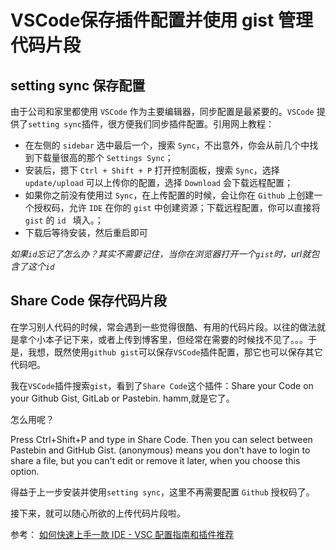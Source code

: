 # VSCode保存插件配置并使用 gist 管理代码片段

## setting sync 保存配置
由于公司和家里都使用 `VSCode` 作为主要编辑器，同步配置是最紧要的。`VSCode` 提供了`setting sync`插件，很方便我们同步插件配置。引用网上教程：

* 在左侧的 `sidebar` 选中最后一个，搜索 `Sync`，不出意外，你会从前几个中找到下载量很高的那个 `Settings Sync`；
* 安装后，摁下 `Ctrl + Shift + P` 打开控制面板，搜索 `Sync`，选择 `update/upload` 可以上传你的配置，选择 `Download` 会下载远程配置；
* 如果你之前没有使用过 `Sync`，在上传配置的时候，会让你在 `Github` 上创建一个授权码，允许 `IDE` 在你的 `gist` 中创建资源；下载远程配置，你可以直接将 `gist` 的 `id ` 填入。；
* 下载后等待安装，然后重启即可

*如果`id`忘记了怎么办？其实不需要记住，当你在浏览器打开一个`gist`时，url就包含了这个`id`*


## Share Code 保存代码片段
在学习别人代码的时候，常会遇到一些觉得很酷、有用的代码片段。以往的做法就是拿个小本子记下来，或者上传到博客里，但经常在需要的时候找不见了。。。于是，我想，既然使用`github gist`可以保存`VSCode`插件配置，那它也可以保存其它代码吧。

我在`VSCode`插件搜索`gist`，看到了`Share Code`这个插件：Share your Code on your Github Gist, GitLab or Pastebin. hamm,就是它了。

怎么用呢？

Press Ctrl+Shift+P and type in Share Code. Then you can select between Pastebin and GitHub Gist. (anonymous) means you don't have to login to share a file, but you can't edit or remove it later, when you choose this option.


得益于上一步安装并使用`setting sync`，这里不再需要配置 `Github` 授权码了。

接下来，就可以随心所欲的上传代码片段啦。

参考：
[如何快速上手一款 IDE - VSC 配置指南和插件推荐](http://www.barretlee.com/blog/2017/04/21/something-about-vsc/)



